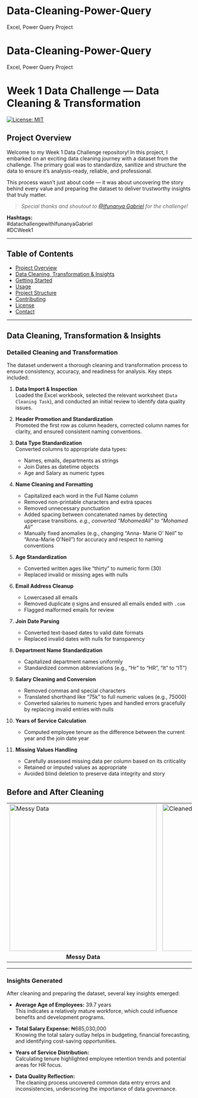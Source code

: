 # Data-Cleaning-Power-Query
Excel, Power Query Project

# Data-Cleaning-Power-Query
Excel, Power Query Project

# Week 1 Data Challenge — Data Cleaning & Transformation

[![License: MIT](https://img.shields.io/badge/License-MIT-yellow.svg)](LICENSE)

## Project Overview

Welcome to my Week 1 Data Challenge repository! In this project, I embarked on an exciting data cleaning journey with a dataset from the challenge. The primary goal was to standardize, sanitize and structure the data to ensure it’s analysis-ready, reliable, and professional.

This process wasn’t just about code — it was about uncovering the story behind every value and preparing the dataset to deliver trustworthy insights that truly matter.

> *Special thanks and shoutout to [@Ifunanya Gabriel](https://github.com/IfunanyaGabriel) for the challenge!*

**Hashtags:**  
#datachallengewithIfunanyaGabriel  
#DCWeek1

---

## Table of Contents

- [Project Overview](#project-overview)  
- [Data Cleaning, Transformation & Insights](#data-cleaning-transformation--insights)  
- [Getting Started](#getting-started)  
- [Usage](#usage)  
- [Project Structure](#project-structure)  
- [Contributing](#contributing)  
- [License](#license)  
- [Contact](#contact)

---

## Data Cleaning, Transformation & Insights

### Detailed Cleaning and Transformation

The dataset underwent a thorough cleaning and transformation process to ensure consistency, accuracy, and readiness for analysis. Key steps included:

1. **Data Import & Inspection**  
   Loaded the Excel workbook, selected the relevant worksheet (`Data Cleaning Task`), and conducted an initial review to identify data quality issues.

2. **Header Promotion and Standardization**  
   Promoted the first row as column headers, corrected column names for clarity, and ensured consistent naming conventions.

3. **Data Type Standardization**  
   Converted columns to appropriate data types:  
   - Names, emails, departments as strings  
   - Join Dates as datetime objects  
   - Age and Salary as numeric types

4. **Name Cleaning and Formatting**  
   - Capitalized each word in the Full Name column  
   - Removed non-printable characters and extra spaces  
   - Removed unnecessary punctuation  
   - Added spacing between concatenated names by detecting uppercase transitions. 
     *e.g., converted “MohamedAli” to “Mohamed Ali”*  
   - Manually fixed anomalies (e.g., changing “Anna- Marie O' Neil” to “Anna-Marie O'Neil”) for accuracy and respect to naming conventions

5. **Age Standardization**  
   - Converted written ages like “thirty” to numeric form (30)  
   - Replaced invalid or missing ages with nulls

6. **Email Address Cleanup**  
   - Lowercased all emails  
   - Removed duplicate `@` signs and ensured all emails ended with `.com`  
   - Flagged malformed emails for review

7. **Join Date Parsing**  
   - Converted text-based dates to valid date formats  
   - Replaced invalid dates with nulls for transparency

8. **Department Name Standardization**  
   - Capitalized department names uniformly  
   - Standardized common abbreviations (e.g., “Hr” to “HR”, “It” to “IT”)

9. **Salary Cleaning and Conversion**  
   - Removed commas and special characters  
   - Translated shorthand like “75k” to full numeric values (e.g., 75000)  
   - Converted salaries to numeric types and handled errors gracefully by replacing invalid entries with nulls

10. **Years of Service Calculation**  
    - Computed employee tenure as the difference between the current year and the join date year

11. **Missing Values Handling**  
    - Carefully assessed missing data per column based on its criticality  
    - Retained or imputed values as appropriate  
    - Avoided blind deletion to preserve data integrity and story

## Before and After Cleaning

<table>
  <tr>
    <td><img src="https://github.com/user-attachments/assets/dbc49520-0c85-479c-895e-04aaa3675168" alt="Messy Data" width="400"></td>
    <td><img src="https://github.com/user-attachments/assets/5d761940-1e82-439f-8bcd-ea2a4432e72b" alt="Cleaned Data" width="400"></td>
  </tr>
  <tr>
    <td align="center"><b>Messy Data</b></td>
    <td align="center"><b>Cleaned Data</b></td>
  </tr>
</table>

---

### Insights Generated

After cleaning and preparing the dataset, several key insights emerged:

- **Average Age of Employees:** 39.7 years  
  This indicates a relatively mature workforce, which could influence benefits and development programs.

- **Total Salary Expense:** ₦685,030,000  
  Knowing the total salary outlay helps in budgeting, financial forecasting, and identifying cost-saving opportunities.

- **Years of Service Distribution:**  
  Calculating tenure highlighted employee retention trends and potential areas for HR focus.

- **Data Quality Reflection:**  
  The cleaning process uncovered common data entry errors and inconsistencies, underscoring the importance of data governance.
